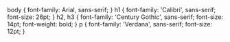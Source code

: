body {
    font-family: Arial, sans-serif;
}
h1 {
    font-family: 'Calibri', sans-serif;
    font-size: 26pt;
}
h2, h3 {
    font-family: 'Century Gothic', sans-serif;
    font-size: 14pt;
    font-weight: bold;
}
p {
    font-family: 'Verdana', sans-serif;
    font-size: 12pt;
}
